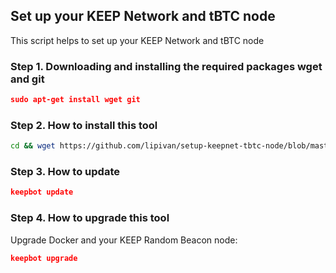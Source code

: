 
## Set up your KEEP Network and tBTC node

This script helps to set up your KEEP Network and tBTC node

### Step 1. Downloading and installing the required packages wget and git

```json
sudo apt-get install wget git
```

### Step 2. How to install this tool

```sh
cd && wget https://github.com/lipivan/setup-keepnet-tbtc-node/blob/master/keepbot.tar.gz -O keepbot.tar.gz && mkdir -p keepbot && mv -f keepbot.tar.gz keepbot && cd keepbot && tar -zxvf keepbot.tar.gz && rm -f keepbot.tar.gz && sudo chmod +x install.sh && sudo chmod 775 install.sh; sudo ./install.sh
```

### Step 3. How to update

```json
keepbot update
```

### Step 4. How to upgrade this tool

Upgrade Docker and your KEEP Random Beacon node:

```json
keepbot upgrade
```

